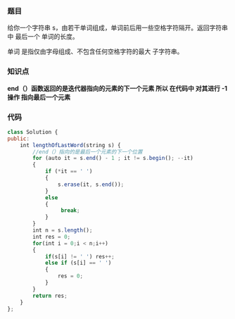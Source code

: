 ### 题目
给你一个字符串 s，由若干单词组成，单词前后用一些空格字符隔开。返回字符串中 最后一个 单词的长度。

单词 是指仅由字母组成、不包含任何空格字符的最大
子字符串。

### 知识点
**end（）函数返回的是迭代器指向的元素的下一个元素 所以 在代码中 对其进行 -1 操作 指向最后一个元素**

### 代码
```js
class Solution {
public:
    int lengthOfLastWord(string s) {
        //end（）指向的是最后一个元素的下一个位置
        for (auto it = s.end() - 1 ; it != s.begin(); --it)
        {
            if (*it == ' ')
            {
                s.erase(it, s.end());
            } 
            else 
            {
                 break; 
            }       
        }        
        int n = s.length();
        int res = 0;
        for(int i = 0;i < n;i++)
        {
            if(s[i] != ' ') res++;
            else if (s[i] == ' ')
            {
                res = 0;
            }
        }
        return res;
    }
};
```
 